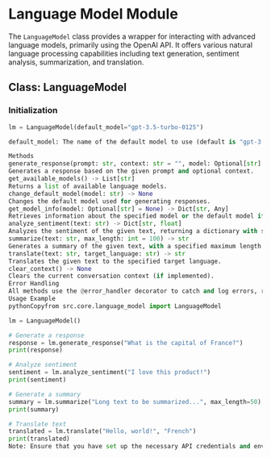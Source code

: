 # Language Model Module

The `LanguageModel` class provides a wrapper for interacting with advanced language models, primarily using the OpenAI API. It offers various natural language processing capabilities including text generation, sentiment analysis, summarization, and translation.

## Class: LanguageModel

### Initialization

```python
lm = LanguageModel(default_model="gpt-3.5-turbo-0125")

default_model: The name of the default model to use (default is "gpt-3.5-turbo-0125")

Methods
generate_response(prompt: str, context: str = "", model: Optional[str] = None) -> str
Generates a response based on the given prompt and optional context.
get_available_models() -> List[str]
Returns a list of available language models.
change_default_model(model: str) -> None
Changes the default model used for generating responses.
get_model_info(model: Optional[str] = None) -> Dict[str, Any]
Retrieves information about the specified model or the default model if not specified.
analyze_sentiment(text: str) -> Dict[str, float]
Analyzes the sentiment of the given text, returning a dictionary with sentiment scores.
summarize(text: str, max_length: int = 100) -> str
Generates a summary of the given text, with a specified maximum length.
translate(text: str, target_language: str) -> str
Translates the given text to the specified target language.
clear_context() -> None
Clears the current conversation context (if implemented).
Error Handling
All methods use the @error_handler decorator to catch and log errors, raising a ModelError in case of failures.
Usage Example
pythonCopyfrom src.core.language_model import LanguageModel

lm = LanguageModel()

# Generate a response
response = lm.generate_response("What is the capital of France?")
print(response)

# Analyze sentiment
sentiment = lm.analyze_sentiment("I love this product!")
print(sentiment)

# Generate a summary
summary = lm.summarize("Long text to be summarized...", max_length=50)
print(summary)

# Translate text
translated = lm.translate("Hello, world!", "French")
print(translated)
Note: Ensure that you have set up the necessary API credentials and environment variables before using this module.